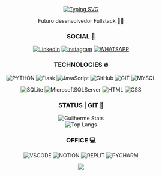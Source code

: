 <div align="center">

[![Typing SVG](https://readme-typing-svg.demolab.com?font=Fira+Code&weight=700&size=25&duration=2000&pause=1000&color=70A5FD&center=true&vCenter=true&width=435&lines=OL%C3%81%2C+MEU+NOME+%C3%89+GUILHERME+%F0%9F%91%8B;TENHO+25+ANOS;MORO+EM+S%C3%83O+PAULO;%F0%9F%9A%80+FUTURO+DEV+FULLSTACK+%F0%9F%9A%80;%F0%9F%91%BE+%23LET'S+CODE+%F0%9F%91%BE)](https://git.io/typing-svg)

Futuro desenvolvedor Fullstack 👨‍💻


### SOCIAL 🔗
[![LinkedIn](https://img.shields.io/badge/LinkedIn-0077B5?style=for-the-badge&logo=linkedin&logoColor=white)](https://www.linkedin.com/in/guilherme-camurca-chagas-profissional/)
[![Instagram](https://img.shields.io/badge/Instagram-E4405F?style=for-the-badge&logo=instagram&logoColor=white)](https://www.instagram.com/guilhermeochagas/)
[![WHATSAPP](https://img.shields.io/badge/WhatsApp-25D366?style=for-the-badge&logo=whatsapp&logoColor=white)](https://whatsa.me/5512988629035)


### TECHNOLOGIES 🔥

![PYTHON](https://img.shields.io/badge/Python-14354C?style=for-the-badge&logo=python&logoColor=white)
![Flask](https://img.shields.io/badge/flask-%23000.svg?style=for-the-badge&logo=flask&logoColor=white)
![JavaScript](https://img.shields.io/badge/javascript-%23323330.svg?style=for-the-badge&logo=javascript&logoColor=%23F7DF1E)
![GitHub](https://img.shields.io/badge/github-%23121011.svg?style=for-the-badge&logo=github&logoColor=white)
![GIT](https://img.shields.io/badge/GIT-E44C30?style=for-the-badge&logo=git&logoColor=white)
![MYSQL](https://img.shields.io/badge/MySQL-00000F?style=for-the-badge&logo=mysql&logoColor=white)

![SQLite](https://img.shields.io/badge/sqlite-%2307405e.svg?style=for-the-badge&logo=sqlite&logoColor=white)
![MicrosoftSQLServer](https://img.shields.io/badge/Microsoft%20SQL%20Server-CC2927?style=for-the-badge&logo=microsoft%20sql%20server&logoColor=white)
![HTML](https://img.shields.io/badge/HTML5-E34F26?style=for-the-badge&logo=html5&logoColor=white)
![CSS](https://img.shields.io/badge/CSS3-1572B6?style=for-the-badge&logo=css3&logoColor=white)

### STATUS | GIT 🚀
![Guilherme Stats](https://github-readme-stats.vercel.app/api?username=guiochagas&show_icons=true&theme=tokyonight&card_width=500px)
<br>
![Top Langs](https://github-readme-stats.vercel.app/api/top-langs/?username=guiochagas&layout=compact&theme=tokyonight&text_bold=true&card_width=500px)

### OFFICE 💻

![VSCODE](https://img.shields.io/badge/Visual_Studio_Code-0078D4?style=for-the-badge&logo=visual%20studio%20code&logoColor=white)
![NOTION](https://img.shields.io/badge/Notion-000000?style=for-the-badge&logo=notion&logoColor=white)
![REPLIT](https://img.shields.io/badge/replit-667881?style=for-the-badge&logo=replit&logoColor=white)
![PYCHARM](https://img.shields.io/badge/PyCharm-000000.svg?&style=for-the-badge&logo=PyCharm&logoColor=white)

![](https://komarev.com/ghpvc/?username=guiochagas)
</div>
